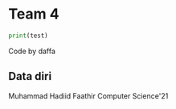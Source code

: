 # Team 4

```python
print(test)
```

Code by daffa

## Data diri ##

Muhammad Hadiid Faathir
Computer Science'21